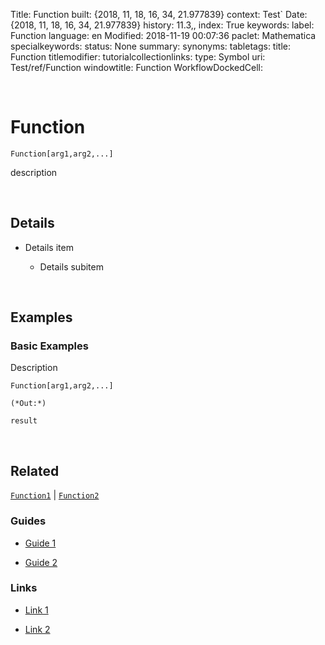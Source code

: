 Title: Function
built: {2018, 11, 18, 16, 34, 21.977839}
context: Test`
Date: {2018, 11, 18, 16, 34, 21.977839}
history: 11.3,,
index: True
keywords: 
label: Function
language: en
Modified: 2018-11-19 00:07:36
paclet: Mathematica
specialkeywords: 
status: None
summary: 
synonyms: 
tabletags: 
title: Function
titlemodifier: 
tutorialcollectionlinks: 
type: Symbol
uri: Test/ref/Function
windowtitle: Function
WorkflowDockedCell: 

<a id="function" style="width:0;height:0;margin:0;padding:0;">&zwnj;</a>

# Function

    Function[arg1,arg2,...]

description

<a id="details" style="width:0;height:0;margin:0;padding:0;">&zwnj;</a>

## Details

* Details item

  * Details subitem

<a id="examples" style="width:0;height:0;margin:0;padding:0;">&zwnj;</a>

## Examples

### Basic Examples

Description

    Function[arg1,arg2,...]

    (*Out:*)
    
    result

<a id="related" style="width:0;height:0;margin:0;padding:0;">&zwnj;</a>

## Related

[```Function1```](/ref/Function1.html) |  [```Function2```](/ref/Function2.html)

### Guides

* [Guide 1](/guide/Guide1.html)

* [Guide 2](/guide/Guide2.html)

### Links

* [Link 1](https://google.com/)

* [Link 2](https://paclets.github.io/PacletServer)